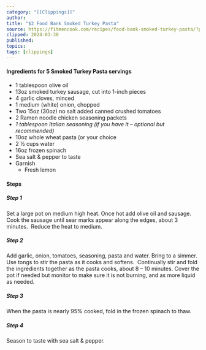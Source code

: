 ```yaml
---
category: "[[Clippings]]"
author: 
title: "$2 Food Bank Smoked Turkey Pasta"
source: https://fitmencook.com/recipes/food-bank-smoked-turkey-pasta/?print=true
clipped: 2024-03-30
published: 
topics: 
tags: [clippings]
---
```


#### Ingredients for 5 Smoked Turkey Pasta servings

-   1 tablespoon olive oil
-   13oz smoked turkey sausage, cut into 1-inch pieces
-   4 garlic cloves, minced
-   1 medium (white) onion, chopped
-   Two 15oz (30oz) no salt added canned crushed tomatoes
-   2 Ramen noodle chicken seasoning packets
-   *1 tablespoon Italian seasoning (if you have it – optional but recommended)*
-   10oz whole wheat pasta (or your choice
-   2 ½ cups water
-   16oz frozen spinach
-   Sea salt & pepper to taste
-   Garnish
    -   Fresh lemon

#### Steps

##### Step 1

Set a large pot on medium high heat. Once hot add olive oil and sausage.  Cook the sausage until sear marks appear along the edges, about 3 minutes.  Reduce the heat to medium.

##### Step 2

Add garlic, onion, tomatoes, seasoning, pasta and water. Bring to a simmer.  Use tongs to stir the pasta as it cooks and softens.  Continually stir and fold the ingredients together as the pasta cooks, about 8 – 10 minutes. Cover the pot if needed but monitor to make sure it is not burning, and as more liquid as needed.

##### Step 3

When the pasta is nearly 95% cooked, fold in the frozen spinach to thaw.

##### Step 4

Season to taste with sea salt & pepper.